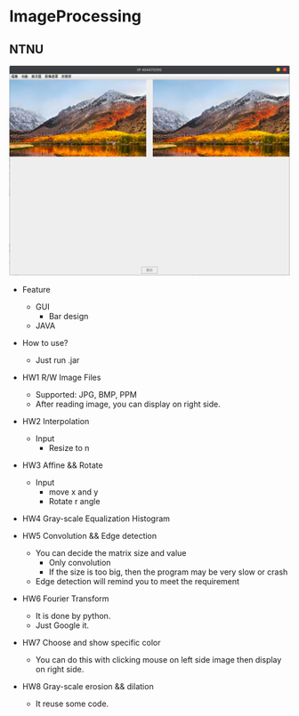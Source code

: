 # ImageProcessing

## **NTNU**

![Example](IPHW.png)

- Feature
	- GUI
		- Bar design
	- JAVA

- How to use?
	- Just run .jar

- HW1 R/W Image Files
	- Supported: JPG, BMP, PPM
	- After reading image, you can display on right side.
- HW2 Interpolation
	- Input
		- Resize to n
- HW3 Affine && Rotate
	- Input
		- move x and y
		- Rotate r angle
- HW4 Gray-scale Equalization Histogram
- HW5 Convolution && Edge detection
	- You can decide the matrix size and value 
		- Only convolution
		- If the size is too big, then the program may be very slow or crash
	- Edge detection will remind you to meet the requirement
- HW6 Fourier Transform
	- It is done by python.
	- Just Google it.
- HW7 Choose and show specific color
	- You can do this with clicking mouse on left side image then display on right side.
- HW8 Gray-scale erosion && dilation
	- It reuse some code.
